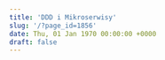 ```yaml
---
title: 'DDD i Mikroserwisy'
slug: '/?page_id=1856'
date: Thu, 01 Jan 1970 00:00:00 +0000
draft: false
---
```


